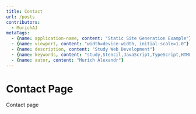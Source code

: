 ```yaml
---
title: Contact
url: /posts
contributors:
  - MurichAJ
metaTags: 
  - {name: application-name, content: "Static Site Generation Example"}
  - {name: viewport, content: "width=device-width, initial-scale=1.0"}
  - {name: description, content: "Study Web Development"}
  - {name: keywords, content: "study,Stencil,JavaScript,TypeScript,HTML,SSG"}
  - {name: autor, content: "Murich Alexandr"}
---
```


# Contact Page

Contact page